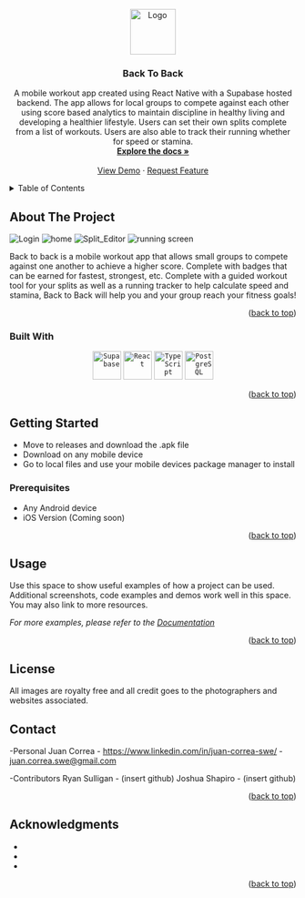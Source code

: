 



<!-- PROJECT LOGO -->
<br />
<div align="center">
  <a href="(https://github.com/juancorrea50/back-to-back)">
    <img src="assets/Logo-White.png" alt="Logo" width="80" height="80">
  </a>

<h3 align="center">Back To Back</h3>

  <p align="center">
    A mobile workout app created using React Native with a Supabase hosted backend. The app allows for local groups to compete against each other using score based analytics to maintain discipline in healthy living and developing a healthier lifestyle. Users can set their own splits complete from a list of workouts. Users are also able to track their running whether for speed or stamina.
    <br />
    <a href="https://github.com/github_username/repo_name"><strong>Explore the docs »</strong></a>
    <br />
    <br />
    <a href="https://github.com/github_username/repo_name">View Demo</a>
    ·
    <a href="https://github.com/github_username/repo_name/issues/new?labels=enhancement&template=feature-request---.md">Request Feature</a>
  </p>
</div>



<!-- TABLE OF CONTENTS -->
<details>
  <summary>Table of Contents</summary>
  <ol>
    <li>
      <a href="#about-the-project">About The Project</a>
      <ul>
        <li><a href="#built-with">Built With</a></li>
      </ul>
    </li>
    <li>
      <a href="#getting-started">Getting Started</a>
      <ul>
        <li><a href="#prerequisites">Prerequisites</a></li>
        <li><a href="#demo">Demo</a></li>
      </ul>
    </li>
    <li><a href="#usage">Usage</a></li>
    <li><a href="#roadmap">Roadmap</a></li>
    <li><a href="#contributing">Contributing</a></li>
    <li><a href="#license">License</a></li>
    <li><a href="#contact">Contact</a></li>
    <li><a href="#acknowledgments">Acknowledgments</a></li>
  </ol>
</details>



<!-- ABOUT THE PROJECT -->
## About The Project

![Login](/assets/login.png?raw=true "login") ![home](/assets/home_screenshot.png "home")
![Split_Editor](assets/split_editor.png "split editor") ![running screen](assets/running.png "run screen")<!--Leave link to deployed mobile app here-->

Back to back is a mobile workout app that allows small groups to compete against one another to achieve a higher score. Complete with badges that can be earned for fastest, strongest, etc. Complete with a guided workout tool for your splits as well as a running tracker to help calculate speed and stamina, Back to Back will help you and your group reach your fitness goals!

<p align="right">(<a href="#readme-top">back to top</a>)</p>



### Built With

<div align="center">
	<code><img width="50" src="https://github.com/user-attachments/assets/e40fc76b-c8d8-47c3-bb53-c7795abaf596" alt="Supabase" title="Supabase"/></code>
	<code><img width="50" src="https://user-images.githubusercontent.com/25181517/183897015-94a058a6-b86e-4e42-a37f-bf92061753e5.png" alt="React" title="React"/></code>
	<code><img width="50" src="https://user-images.githubusercontent.com/25181517/183890598-19a0ac2d-e88a-4005-a8df-1ee36782fde1.png" alt="TypeScript" title="TypeScript"/></code>
	<code><img width="50" src="https://user-images.githubusercontent.com/25181517/117208740-bfb78400-adf5-11eb-97bb-09072b6bedfc.png" alt="PostgreSQL" title="PostgreSQL"/></code>
</div>

<p align="right">(<a href="#readme-top">back to top</a>)</p>



<!-- GETTING STARTED -->
## Getting Started
- Move to releases and download the .apk file
- Download on any mobile device
- Go to local files and use your mobile devices package manager to install

### Prerequisites

- Any Android device
- iOS Version (Coming soon)

<p align="right">(<a href="#readme-top">back to top</a>)</p>



<!-- USAGE EXAMPLES -->
## Usage

Use this space to show useful examples of how a project can be used. Additional screenshots, code examples and demos work well in this space. You may also link to more resources.

_For more examples, please refer to the [Documentation](https://example.com)_

<p align="right">(<a href="#readme-top">back to top</a>)</p>




<!-- LICENSE -->
## License

All images are royalty free and all credit goes to the photographers and websites associated.



<!-- CONTACT -->
## Contact
-Personal
Juan Correa - https://www.linkedin.com/in/juan-correa-swe/ - juan.correa.swe@gmail.com

-Contributors
Ryan Sulligan - (insert github)
Joshua Shapiro - (insert github)

<p align="right">(<a href="#readme-top">back to top</a>)</p>



<!-- ACKNOWLEDGMENTS -->
## Acknowledgments

* []()
* []()
* []()

<p align="right">(<a href="#readme-top">back to top</a>)</p>




